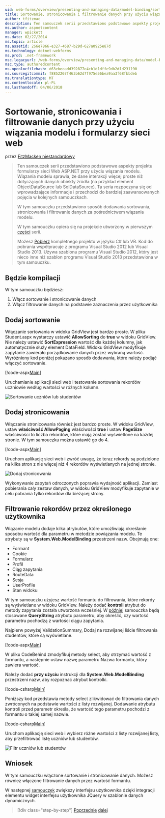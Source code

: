 ```yaml
---
uid: web-forms/overview/presenting-and-managing-data/model-binding/sorting-paging-and-filtering-data
title: Sortowanie, stronicowania i filtrowanie danych przy użyciu wiązania modelu i formularzy sieci web | Dokumentacja firmy Microsoft
author: tfitzmac
description: Ten samouczek serii przedstawiono podstawowe aspekty projektu formularzy sieci Web ASP.NET przy użyciu wiązania modelu. Wiązania modelu sprawia, że dane interakcji więcej proste-...
ms.author: aspnetcontent
manager: wpickett
ms.date: 02/27/2014
ms.topic: article
ms.assetid: 266e7866-e327-4687-b29d-627a0925e87d
ms.technology: dotnet-webforms
ms.prod: .net-framework
msc.legacyurl: /web-forms/overview/presenting-and-managing-data/model-binding/sorting-paging-and-filtering-data
msc.type: authoredcontent
ms.openlocfilehash: d63ebecadd392877e4cb1d1dffe9db2d1d231190
ms.sourcegitcommit: f8852267f463b62d7f975e56bea9aa3f68fbbdeb
ms.translationtype: MT
ms.contentlocale: pl-PL
ms.lasthandoff: 04/06/2018
---
```

<a name="sorting-paging-and-filtering-data-with-model-binding-and-web-forms"></a>Sortowanie, stronicowania i filtrowanie danych przy użyciu wiązania modelu i formularzy sieci web
====================
przez [FitzMacken niestandardowy](https://github.com/tfitzmac)

> Ten samouczek serii przedstawiono podstawowe aspekty projektu formularzy sieci Web ASP.NET przy użyciu wiązania modelu. Wiązania modelu sprawia, że dane interakcji więcej proste niż dotyczących danych obiekty źródła (na przykład element ObjectDataSource lub SqlDataSource). Ta seria rozpoczyna się od wprowadzające informacje i przechodzi do bardziej zaawansowanych pojęcia w kolejnych samouczkach.
> 
> W tym samouczku przedstawiono sposób dodawania sortowania, stronicowania i filtrowanie danych za pośrednictwem wiązania modelu.
> 
> W tym samouczku opiera się na projekcie utworzony w pierwszym [części](retrieving-data.md) serii.
> 
> Możesz [Pobierz](https://go.microsoft.com/fwlink/?LinkId=286116) kompletnego projektu w języku C# lub VB. Kod do pobrania współpracuje z programu Visual Studio 2012 lub Visual Studio 2013. Używa szablonu programu Visual Studio 2012, który jest nieco inne niż szablon programu Visual Studio 2013 przedstawiona w tym samouczku.


## <a name="what-youll-build"></a>Będzie kompilacji

W tym samouczku będziesz:

1. Włącz sortowanie i stronicowanie danych
2. Włącz filtrowanie danych na podstawie zaznaczenia przez użytkownika

## <a name="add-sorting"></a>Dodaj sortowanie

Włączanie sortowania w widoku GridView jest bardzo proste. W pliku Student.aspx wystarczy ustawić **AllowSorting** do **true** w widoku GridView. Nie należy ustawić **SortExpression** wartość dla każdej kolumny, jak automatycznie służy element DataField. Widoku GridView modyfikuje zapytanie zawierało porządkowanie danych przez wybraną wartość. Wyróżniony kod poniżej pokazano sposób dodawania, które należy podjąć włączyć sortowanie.

[!code-aspx[Main](sorting-paging-and-filtering-data/samples/sample1.aspx?highlight=5)]

Uruchamianie aplikacji sieci web i testowanie sortowania rekordów uczniowie według wartości w różnych kolumn.

![Sortowanie uczniów lub studentów](sorting-paging-and-filtering-data/_static/image2.png)

## <a name="add-paging"></a>Dodaj stronicowania

Włączanie stronicowania również jest bardzo proste. W widoku GridView, ustaw **właściwość AllowPaging** właściwości **true** i ustaw **PageSize** właściwości to liczba rekordów, które mają zostać wyświetlone na każdej stronie. W tym samouczku można ustawić go do 4.

[!code-aspx[Main](sorting-paging-and-filtering-data/samples/sample2.aspx?highlight=5)]

Uruchom aplikację sieci web i zwróć uwagę, że teraz rekordy są podzielone na kilka stron z nie więcej niż 4 rekordów wyświetlanych na jednej stronie.

![Dodaj stronicowania](sorting-paging-and-filtering-data/_static/image4.png)

Wykonywanie zapytań odroczonych poprawia wydajność aplikacji. Zamiast pobierania cały zestaw danych, w widoku GridView modyfikuje zapytanie w celu pobrania tylko rekordów dla bieżącej strony.

## <a name="filter-records-by-user-selection"></a>Filtrowanie rekordów przez określonego użytkownika

Wiązanie modelu dodaje kilka atrybutów, które umożliwiają określanie sposobu wartość dla parametru w metodzie powiązania modelu. Te atrybuty są w **System.Web.ModelBinding** przestrzeni nazw. Obejmują one:

- Formant
- Cookie
- Formularz
- Profil
- Ciąg zapytania
- RouteData
- Sesja
- UserProfile
- Stan widoku

W tym samouczku użyjesz wartość formantu do filtrowania, które rekordy są wyświetlane w widoku GridView. Należy dodać **kontroli** atrybut do metody zapytania została utworzona wcześniej. W [później](using-query-string-values-to-retrieve-data.md) samouczka będą stosowane **QueryString** atrybutu parametru, aby określić, czy wartość parametru pochodzą z wartości ciągu zapytania.

Najpierw powyżej ValidationSummary, Dodaj na rozwijanej liście filtrowania studentów, które są wyświetlane.

[!code-aspx[Main](sorting-paging-and-filtering-data/samples/sample3.aspx?highlight=3-11)]

W pliku CodeBehind zmodyfikuj metody select, aby otrzymać wartość z formantu, a następnie ustaw nazwę parametru Nazwa formantu, który zawiera wartość.

Należy dodać **przy użyciu** instrukcji dla **System.Web.ModelBinding** przestrzeni nazw, aby rozpoznać atrybut kontrolki.

[!code-csharp[Main](sorting-paging-and-filtering-data/samples/sample4.cs)]

Poniższy kod przedstawia metody select zlikwidować do filtrowania danych zwróconych na podstawie wartości z listy rozwijanej. Dodawanie atrybutu kontroli przed parametr określa, że wartość tego parametru pochodzi z formantu o takiej samej nazwie.

[!code-csharp[Main](sorting-paging-and-filtering-data/samples/sample5.cs)]

Uruchom aplikację sieci web i wybierz różne wartości z listy rozwijanej listy, aby przefiltrować listę uczniów lub studentów.

![Filtr uczniów lub studentów](sorting-paging-and-filtering-data/_static/image6.png)

## <a name="conclusion"></a>Wniosek

W tym samouczku włączone sortowanie i stronicowanie danych. Możesz również włączone filtrowanie danych przez wartość formantu.

W następnej [samouczek](integrating-jquery-ui.md) zwiększy interfejsu użytkownika dzięki integracji elementu widget interfejsu użytkownika JQuery w szablonie danych dynamicznych.

> [!div class="step-by-step"]
> [Poprzednie](updating-deleting-and-creating-data.md)
> [dalej](integrating-jquery-ui.md)

